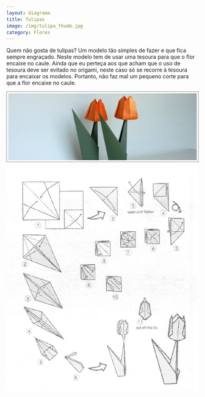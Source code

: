 ```yaml
---
layout: diagrama
title: Tulipas
image: /img/tulipa_thumb.jpg
category: Flores
---
```


Quem não gosta de tulipas? Um modelo tão simples de fazer e que fica sempre engraçado. Neste modelo tem de usar uma tesoura para que o flor encaixe no caule. Ainda que eu perteça aos que acham que o uso de tesoura deve ser evitado no origami, neste caso só se recorre à tesoura para encaixar os modelos. Portanto, não faz mal um pequeno corte para que a flor encaixe no caule.

![Tulipas](/img/tulipa.jpg)

![Diagrama tulipas](/img/tulipa_dia.jpg)